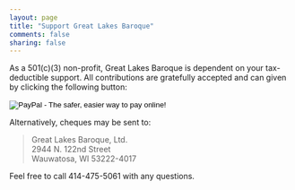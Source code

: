 ```yaml
---
layout: page
title: "Support Great Lakes Baroque"
comments: false
sharing: false
---
```


As a 501\(c\)(3) non-profit, Great Lakes Baroque is dependent on your tax-deductible support. All contributions are gratefully accepted and can given by clicking the following button:

<form action="https://www.paypal.com/cgi-bin/webscr" method="post" target="_top">
<input type="hidden" name="cmd" value="_s-xclick">
<input type="hidden" name="hosted_button_id" value="2QX5FYZJ83SDA">
<input type="image" src="https://www.paypalobjects.com/en_US/i/btn/btn_donateCC_LG.gif" border="0" name="submit" alt="PayPal - The safer, easier way to pay online!">
<img alt="" border="0" src="https://www.paypalobjects.com/en_US/i/scr/pixel.gif" width="1" height="1">
</form>


Alternatively, cheques may be sent to:

<blockquote>
Great Lakes Baroque, Ltd.<br/>
2944 N. 122nd Street<br/>
Wauwatosa, WI  53222-4017
</blockquote>

Feel free to call 414-475-5061 with any questions.
